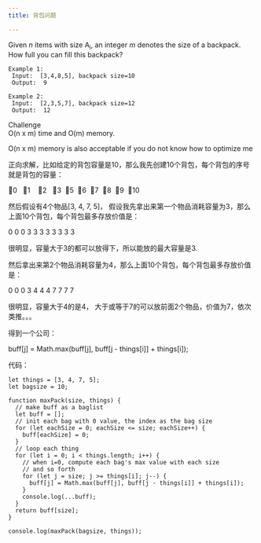 ```yaml
---
title: 背包问题

---
```

Given _n_ items with size A<sub>i</sub>, an integer _m_ denotes the size of a backpack. How full you can fill this backpack?

    Example 1:
     Input:  [3,4,8,5], backpack size=10
     Output:  9
    
    Example 2:
     Input:  [2,3,5,7], backpack size=12
     Output:  12

Challenge  
O(n x m) time and O(m) memory.

O(n x m) memory is also acceptable if you do not know how to optimize me

正向求解，比如给定的背包容量是10，那么我先创建10个背包，每个背包的序号就是背包的容量：

&#x1f392;0   &#x1f392;1    &#x1f392;2   &#x1f392;3  &#x1f392;5  &#x1f392;6  &#x1f392;7  &#x1f392;8  &#x1f392;9  &#x1f392;10

然后假设有4个物品[3, 4, 7, 5]， 假设我先拿出来第一个物品消耗容量为3，那么上面10个背包，每个背包最多存放价值是：

0 0 0 3 3 3 3 3 3 3 3

很明显，容量大于3的都可以放得下，所以能放的最大容量是3.

然后拿出来第2个物品消耗容量为4，那么上面10个背包，每个背包最多存放价值是：

0 0 0 3 4 4 4 7 7 7 7

很明显，容量大于4的是4， 大于或等于7的可以放前面2个物品，价值为7，依次类推。。。

得到一个公司：

buff[j] = Math.max(buff[j], buff[j - things[i]] + things[i]);

代码：

```
let things = [3, 4, 7, 5];
let bagsize = 10;

function maxPack(size, things) {
  // make buff as a baglist
  let buff = [];
  // init each bag with 0 value, the index as the bag size
  for (let eachSize = 0; eachSize <= size; eachSize++) {
    buff[eachSize] = 0;
  }
  // loop each thing
  for (let i = 0; i < things.length; i++) {
    // when i=0, compute each bag's max value with each size
    // and so forth
    for (let j = size; j >= things[i]; j--) {
      buff[j] = Math.max(buff[j], buff[j - things[i]] + things[i]);
    }
    console.log(...buff);
  }
  return buff[size];
}

console.log(maxPack(bagsize, things));
```


